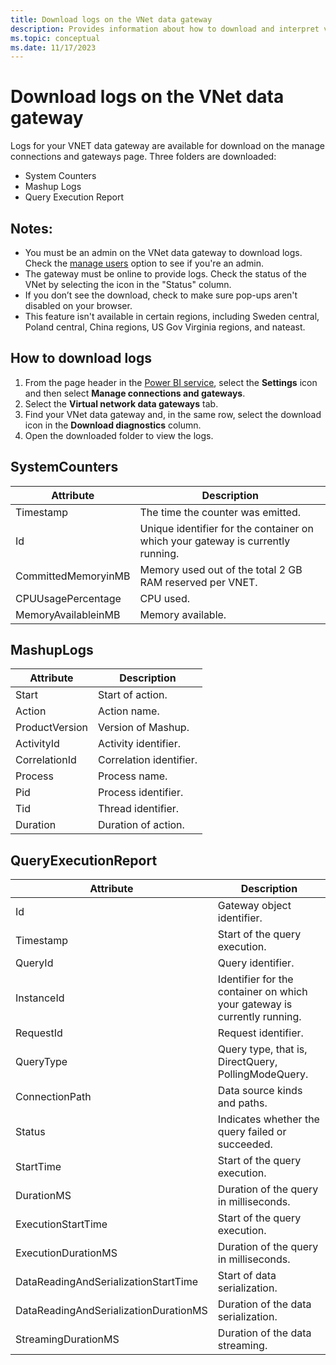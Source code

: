 ```yaml
---
title: Download logs on the VNet data gateway
description: Provides information about how to download and interpret virtual network (VNet) data gateways logs.
ms.topic: conceptual
ms.date: 11/17/2023
---
```


# Download logs on the VNet data gateway

Logs for your VNET data gateway are available for download on the manage connections and gateways page. Three folders are downloaded:

- System Counters
- Mashup Logs
- Query Execution Report

## Notes:

- You must be an admin on the VNet data gateway to download logs. Check the [manage users](manage-data-gateways.md) option to see if you're an admin.
- The gateway must be online to provide logs. Check the status of the VNet by selecting the icon in the "Status" column. 
- If you don’t see the download, check to make sure pop-ups aren't disabled on your browser.
- This feature isn't available in certain regions, including Sweden central, Poland central, China regions, US Gov Virginia regions, and nateast.

## How to download logs

1. From the page header in the [Power BI service](https://app.powerbi.com), select the **Settings** icon and then select **Manage connections and gateways**.
2. Select the **Virtual network data gateways** tab.
3. Find your VNet data gateway and, in the same row, select the download icon in the **Download diagnostics** column.
4. Open the downloaded folder to view the logs.

## SystemCounters

| Attribute | Description |
| --- | --- |
| Timestamp | The time the counter was emitted. |
| Id | Unique identifier for the container on which your gateway is currently running. |
| CommittedMemoryinMB | Memory used out of the total 2 GB RAM reserved per VNET. |
| CPUUsagePercentage | CPU used. |
| MemoryAvailableinMB | Memory available. |

## MashupLogs

| Attribute | Description |
| --- | --- |
| Start | Start of action. |
| Action | Action name. |
| ProductVersion | Version of Mashup. |
| ActivityId | Activity identifier. |
| CorrelationId | Correlation identifier. |
| Process | Process name. |
| Pid | Process identifier. |
| Tid | Thread identifier. |
| Duration | Duration of action. |

## QueryExecutionReport

| Attribute | Description |
| --- | --- |
| Id | Gateway object identifier. |
| Timestamp | Start of the query execution. |
| QueryId | Query identifier. |
| InstanceId | Identifier for the container on which your gateway is currently running. |
| RequestId | Request identifier. |
| QueryType | Query type, that is, DirectQuery, PollingModeQuery. |
| ConnectionPath | Data source kinds and paths. |
| Status | Indicates whether the query failed or succeeded. |
| StartTime | Start of the query execution. |
| DurationMS | Duration of the query in milliseconds. |
| ExecutionStartTime | Start of the query execution. |
| ExecutionDurationMS | Duration of the query in milliseconds. |
| DataReadingAndSerializationStartTime | Start of data serialization. |
| DataReadingAndSerializationDurationMS | Duration of the data serialization. |
| StreamingDurationMS | Duration of the data streaming. |
